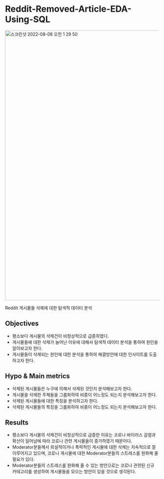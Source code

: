 # Reddit-Removed-Article-EDA-Using-SQL
<img width="883" alt="스크린샷 2022-08-08 오전 1 29 50" src="https://user-images.githubusercontent.com/108508142/183301155-adf09365-7f02-4ce1-99f5-a0afde9570c6.png">

Reddit 게시물들 삭제에 대한 탐색적 데이터 분석

## Objectives
- 평소보다 게시물의 삭제건이 비정상적으로 급증하였다.
- 게시물들에 대한 삭제가 늘어난 이유에 대해서 탐색적 데이터 분석을 통하여 원인을 알아보고자 한다.
- 게시물들이 삭제되는 원인에 대한 분석을 통하여 해결방안에 대한 인사이트를 도출하고자 한다.

## Hypo & Main metrics
- 삭제된 게시물들은 누구에 의해서 삭제된 것인지 분석해보고자 한다.
- 게시물을 삭제한 주체들을 그룹화하여 비중이 어느정도 되는지 분석해보고자 한다.
- 삭제된 게시물들에 대한 특징을 분석하고자 한다.
- 삭제된 게시물들의 특징을 그룹화하여 비중이 어느정도 되는지 분석해보고자 한다.

## Results
- 평소보다 게시물의 삭제건이 비정상적으로 급증한 이유는 코로나 바이러스 감염과 확산이 일어남에 따라 코로나 관련 게시물들이 증가하였기 때문이다.
- Moderator분들께서 외설적이거나 폭력적인 게시물에 대한 삭제는 지속적으로 잘 이루어지고 있으며, 코로나 게시물에 대한 Moderator분들의 스트레스를 완화해 줄 필요가 있다.
- Moderator분들의 스트레스를 완화해 줄 수 있는 방안으로는 코로나 관련된 신규 카테고리를 생성하여 게시물들을 모으는 방안이 있을 것으로 생각된다.
